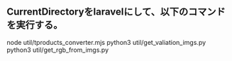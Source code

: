 ## CurrentDirectoryをlaravelにして、以下のコマンドを実行する。
node util/tproducts_converter.mjs
python3 util/get_valiation_imgs.py
python3 util/get_rgb_from_imgs.py